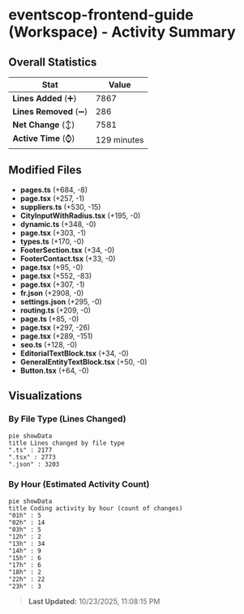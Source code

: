 # eventscop-frontend-guide (Workspace) - Activity Summary 

## Overall Statistics

| Stat                   | Value                                                             |
| ---------------------- | ----------------------------------------------------------------- |
| **Lines Added** (➕)   | 7867                                          |
| **Lines Removed** (➖) | 286                                        |
| **Net Change** (↕)    | 7581                |
| **Active Time** (⌚)   | 129 minutes |


## Modified Files
- **pages.ts** (+684, -8)
- **page.tsx** (+257, -1)
- **suppliers.ts** (+530, -15)
- **CityInputWithRadius.tsx** (+195, -0)
- **dynamic.ts** (+348, -0)
- **page.tsx** (+303, -1)
- **types.ts** (+170, -0)
- **FooterSection.tsx** (+34, -0)
- **FooterContact.tsx** (+33, -0)
- **page.tsx** (+95, -0)
- **page.tsx** (+552, -83)
- **page.tsx** (+307, -1)
- **fr.json** (+2908, -0)
- **settings.json** (+295, -0)
- **routing.ts** (+209, -0)
- **page.ts** (+85, -0)
- **page.tsx** (+297, -26)
- **page.tsx** (+289, -151)
- **seo.ts** (+128, -0)
- **EditorialTextBlock.tsx** (+34, -0)
- **GeneralEntityTextBlock.tsx** (+50, -0)
- **Button.tsx** (+64, -0)

## Visualizations

### By File Type (Lines Changed)

```mermaid
pie showData
title Lines changed by file type
".ts" : 2177
".tsx" : 2773
".json" : 3203
```

### By Hour (Estimated Activity Count)

```mermaid
pie showData
title Coding activity by hour (count of changes)
"01h" : 5
"02h" : 14
"03h" : 5
"12h" : 2
"13h" : 34
"14h" : 9
"15h" : 6
"17h" : 6
"18h" : 2
"22h" : 22
"23h" : 3
```


> **Last Updated:** 10/23/2025, 11:08:15 PM
